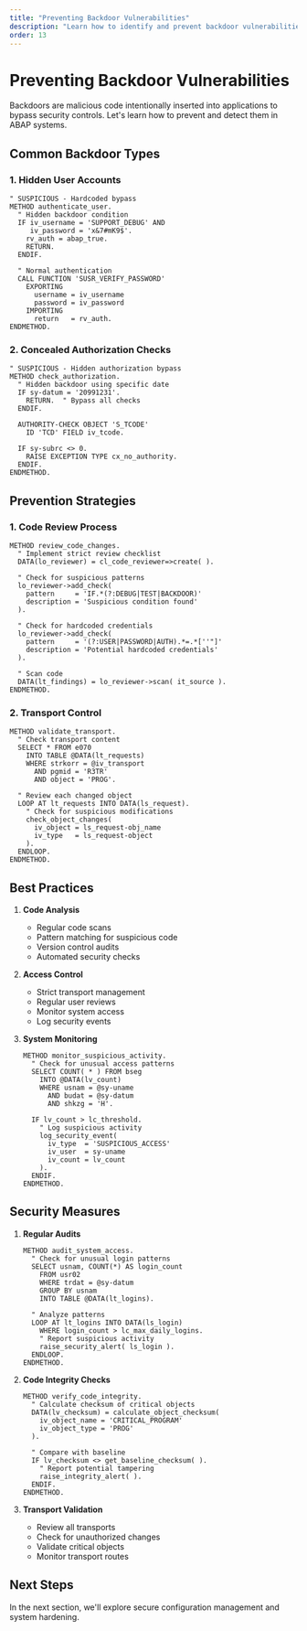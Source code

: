 ```yaml
---
title: "Preventing Backdoor Vulnerabilities"
description: "Learn how to identify and prevent backdoor vulnerabilities in ABAP applications"
order: 13
---
```


# Preventing Backdoor Vulnerabilities

Backdoors are malicious code intentionally inserted into applications to bypass security controls. Let's learn how to prevent and detect them in ABAP systems.

## Common Backdoor Types

### 1. Hidden User Accounts

```abap
" SUSPICIOUS - Hardcoded bypass
METHOD authenticate_user.
  " Hidden backdoor condition
  IF iv_username = 'SUPPORT_DEBUG' AND
     iv_password = 'x&7#mK9$'.
    rv_auth = abap_true.
    RETURN.
  ENDIF.
  
  " Normal authentication
  CALL FUNCTION 'SUSR_VERIFY_PASSWORD'
    EXPORTING
      username = iv_username
      password = iv_password
    IMPORTING
      return   = rv_auth.
ENDMETHOD.
```

### 2. Concealed Authorization Checks

```abap
" SUSPICIOUS - Hidden authorization bypass
METHOD check_authorization.
  " Hidden backdoor using specific date
  IF sy-datum = '20991231'.
    RETURN.  " Bypass all checks
  ENDIF.
  
  AUTHORITY-CHECK OBJECT 'S_TCODE'
    ID 'TCD' FIELD iv_tcode.
    
  IF sy-subrc <> 0.
    RAISE EXCEPTION TYPE cx_no_authority.
  ENDIF.
ENDMETHOD.
```

## Prevention Strategies

### 1. Code Review Process

```abap
METHOD review_code_changes.
  " Implement strict review checklist
  DATA(lo_reviewer) = cl_code_reviewer=>create( ).
  
  " Check for suspicious patterns
  lo_reviewer->add_check(
    pattern     = 'IF.*(?:DEBUG|TEST|BACKDOOR)'
    description = 'Suspicious condition found'
  ).
  
  " Check for hardcoded credentials
  lo_reviewer->add_check(
    pattern     = '(?:USER|PASSWORD|AUTH).*=.*[''"]'
    description = 'Potential hardcoded credentials'
  ).
  
  " Scan code
  DATA(lt_findings) = lo_reviewer->scan( it_source ).
ENDMETHOD.
```

### 2. Transport Control

```abap
METHOD validate_transport.
  " Check transport content
  SELECT * FROM e070 
    INTO TABLE @DATA(lt_requests)
    WHERE strkorr = @iv_transport
      AND pgmid = 'R3TR'
      AND object = 'PROG'.
      
  " Review each changed object
  LOOP AT lt_requests INTO DATA(ls_request).
    " Check for suspicious modifications
    check_object_changes( 
      iv_object = ls_request-obj_name 
      iv_type   = ls_request-object
    ).
  ENDLOOP.
ENDMETHOD.
```

## Best Practices

1. **Code Analysis**
   - Regular code scans
   - Pattern matching for suspicious code
   - Version control audits
   - Automated security checks

2. **Access Control**
   - Strict transport management
   - Regular user reviews
   - Monitor system access
   - Log security events

3. **System Monitoring**
   ```abap
   METHOD monitor_suspicious_activity.
     " Check for unusual access patterns
     SELECT COUNT( * ) FROM bseg
       INTO @DATA(lv_count)
       WHERE usnam = @sy-uname
         AND budat = @sy-datum
         AND shkzg = 'H'.
         
     IF lv_count > lc_threshold.
       " Log suspicious activity
       log_security_event(
         iv_type  = 'SUSPICIOUS_ACCESS'
         iv_user  = sy-uname
         iv_count = lv_count
       ).
     ENDIF.
   ENDMETHOD.
   ```

## Security Measures

1. **Regular Audits**
   ```abap
   METHOD audit_system_access.
     " Check for unusual login patterns
     SELECT usnam, COUNT(*) AS login_count
       FROM usr02
       WHERE trdat = @sy-datum
       GROUP BY usnam
       INTO TABLE @DATA(lt_logins).
       
     " Analyze patterns
     LOOP AT lt_logins INTO DATA(ls_login)
       WHERE login_count > lc_max_daily_logins.
       " Report suspicious activity
       raise_security_alert( ls_login ).
     ENDLOOP.
   ENDMETHOD.
   ```

2. **Code Integrity Checks**
   ```abap
   METHOD verify_code_integrity.
     " Calculate checksum of critical objects
     DATA(lv_checksum) = calculate_object_checksum(
       iv_object_name = 'CRITICAL_PROGRAM'
       iv_object_type = 'PROG'
     ).
     
     " Compare with baseline
     IF lv_checksum <> get_baseline_checksum( ).
       " Report potential tampering
       raise_integrity_alert( ).
     ENDIF.
   ENDMETHOD.
   ```

3. **Transport Validation**
   - Review all transports
   - Check for unauthorized changes
   - Validate critical objects
   - Monitor transport routes

## Next Steps

In the next section, we'll explore secure configuration management and system hardening.</content>